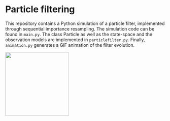 # Particle filtering

This repository contains a Python simulation of a particle filter, implemented through sequential importance resampling. The simulation code can be found in `main.py`. The class Particle as well as the state-space and the observation models are implemented in `particlefilter.py`. Finally, `animation.py` generates a GIF animation of the filter evolution.

<img src="https://github.com/simoneroncallo/particle-filtering/blob/main/images/evolution.gif" width="200" height="200" />